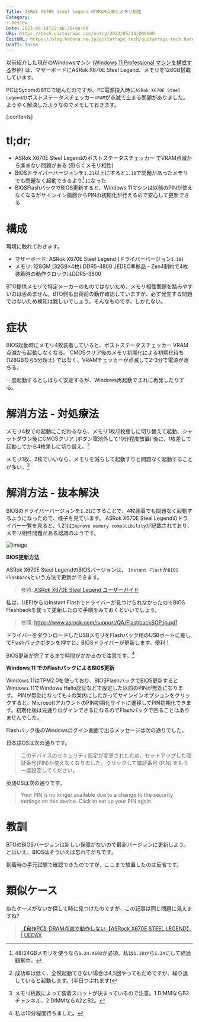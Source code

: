 ```yaml
---
Title: ASRok X670E Steel Legend のVRAM点滅とメモリ相性
Category:
- Review
Date: 2023-05-14T22:46:25+09:00
URL: https://tech.guitarrapc.com/entry/2023/05/14/000000
EditURL: https://blog.hatena.ne.jp/guitarrapc_tech/guitarrapc-tech.hatenablog.com/atom/entry/4207575160648902174
Draft: false
---
```


以前紹介した現在のWindowsマシン ([Windows 11 Professional マシンを構成する](https://tech.guitarrapc.com/entry/2023/05/09/759984)参照) は、マザーボードにASRok X670E Steel Legend、メモリを128GB搭載しています。

PCはSycomのBTOで組んだのですが、PC電源投入時に`ASRok X670E Steel Legend`のポストステータスチェッカー`VRAM`が点滅で止まる問題がありました。ようやく解決したようなのでメモしておきます。

[:contents]

# tl;dr;

* ASRok X670E Steel Legendのポストステータスチェッカー でVRAM点滅から進まない問題がある (恐らくメモリ相性)
* BIOSドライバーバージョンを`1.21`以上にすると`1.18`で問題があったメモリでも問題なく起動できるよう[^1] になった
* BIOSFlashバックでBIOS更新すると、Windows 11マシンは以前のPINが使えなくなるがサインイン画面からPINの初期化が行えるので安心して更新できる

# 構成

環境に触れておきます。

* マザーボード: ASRok X670E Steel Legend (ドライバーバージョン`1.18`)
* メモリ: 128GM (32GB×4枚) DDR5-4800 JEDEC準拠品 - Zen4制約で4枚装着時の動作クロックはDDR5-3600

BTO提供メモリで特定メーカーのものではないため、メモリ相性問題を踏みやすいのは否めません。BTO側も出荷前の動作確認していますが、必ず発生する問題ではないため検知は難しいでしょう。そんなものです、しかたない。

# 症状

BIOS起動時にメモリ4枚装着していると、ポストステータスチェッカー VRAM点滅から起動しなくなる。
CMOSクリア後のメモリ初期化による初期化待ち (128GBなら5分超え) ではなく、VRAMチェッカーが点滅して2-3分で電源が落ちる。

一度起動するとしばらく安定するが、Windows再起動でまれに再発したりする。

# 解消方法 - 対処療法

メモリ4枚での起動にこだわるなら、メモリ1枚/2枚差しに切り替えて起動、シャットダウン後にCMOSクリア (ボタン電池外して10分程度放置) 後に、1枚差しで起動してから4枚差しに切り替え。[^2]

メモリ1枚、2枚でいいなら、メモリを減らして起動すりと問題なく起動することが多い。[^3]

# 解消方法 - 抜本解決

BIOSのドライバーバージョンを`1.21`にすることで、4枚装着でも問題なく起動するようになったので、様子を見ています。
ASRok X670E Steel Legendのドライバー一覧を見ると、1.21は`Improve memory compatibility`が記載されており、メモリ相性問題がある認識のようです。

![image](https://user-images.githubusercontent.com/3856350/238206405-9302c335-5154-40e5-bd09-3ae9bd990096.png)

**BIOS更新方法**

ASRok X670E Steel LegendのBIOSバージョンは、 `Instant Flash`か`BIOS Flashback`という方法で更新ができます。

> 参照: [ASRok X670E Steel Legend ユーザーガイド](https://download.asrock.com/Manual/X670E%20Steel%20Legend_Japanese.pdf)

私は、UEFIからのInstant Flashでドライバーが見つけられなかったのでBIOS Flashbackを使って更新したので手順をみておくといいでしょう。

> 参照: https://www.asrock.com/support/QA/FlashbackSOP.jp.pdf

ドライバーをダウンロードしたUSBメモリをFlashバック用のUSBポートに差してFlashバックボタンを押すと、BIOSドライバーが更新します。便利！

BIOS更新が完了するまで時間がかかるので注意です。[^4]

**Windows 11 でのFlashバックによるBIOS更新**

Windows 11はTPM2.0を使っており、BIOSFlashバックでBIOS更新するとWindows 11でWindows Hello認証などで設定した以前のPINが無効になります。
PINが無効になっても↓の案内にしたがってサインインオプションをクリックすると、MicrosoftアカウントのPIN初期化サイトに遷移してPIN初期化できます。初期化後は元通りログインできるになるのでFlashバックで困ることはありませんでした。

 Flashバック後のWindowsログイン画面で出るメッセージは次の通りでした。

日本語OSは次の通りです。

> このデバイスのセキュリティ設定が変更されたため、セットアップした暗証番号(PIN)が使えなくなりました。クリックして暗証番号 (PIN) をもう一度設定してください。

英語OSは次の通りです。

> Your PIN is no longer available due to a change to the security settings on this device. Click to set up your PIN again.

# 教訓

BTOのBIOSバージョンは新しい保障がないので最新バージョンに更新しよう。とはいえ、BIOSはそういえば忘れてがちです。

到着時の手元試験で確認できたのですが、ここまで放置したのは反省です。

# 類似ケース

似たケースがないか探して時に見つけたのですが、この記事は同じ問題に見えますね?

> [【自作PC】DRAM点滅で動作しない【ASRock X670E STEEL LEGEND】 | UEDAX](https://uedax.jp/%E3%80%90%E8%87%AA%E4%BD%9Cpc%E3%80%91dram%E7%82%B9%E6%BB%85%E3%81%A7%E5%8B%95%E4%BD%9C%E3%81%97%E3%81%AA%E3%81%84%E3%80%90asrock-x670e-steel-legend%E3%80%91/)

[^1]: 48/24GBメモリを使うなら`1.24.AS02`が必須。私は`1.18`から`1.24`にして経過観察中。
[^2]: 成功率は低く、全然起動できない場合は4,5回やってもだめですが、繰り返していると起動します。(半日つぶれます)
[^3]: メモリ枚数によって装着スロットが決まっているので注意。1 DIMMならB2チャンネル、2 DIMMならA2とB2。
[^4]: 私は10分程度待ちました。
